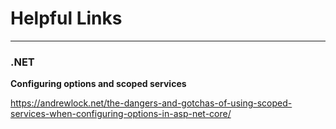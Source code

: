 # Helpful Links
___
### .NET

**Configuring options and scoped services**

https://andrewlock.net/the-dangers-and-gotchas-of-using-scoped-services-when-configuring-options-in-asp-net-core/